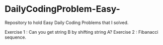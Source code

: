 # DailyCodingProblem-Easy-
Repository to hold Easy Daily Coding Problems that I solved.

Exercise 1 : Can you get string B by shifting string A?
Exercise 2 : Fibanacci sequence.